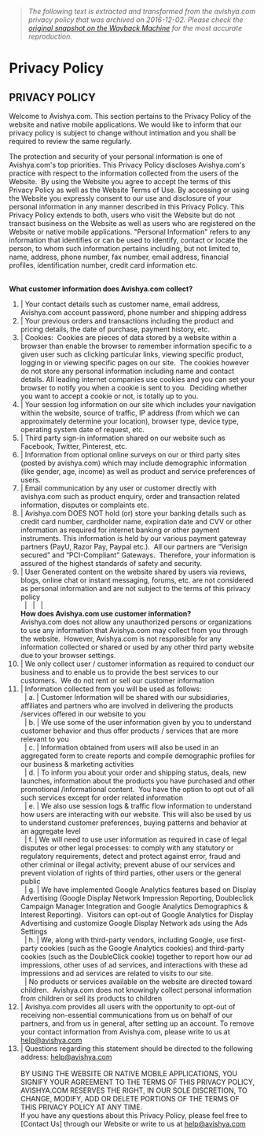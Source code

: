 > *The following text is extracted and transformed from the avishya.com privacy policy that was archived on 2016-12-02. Please check the [original snapshot on the Wayback Machine](https://web.archive.org/web/20161202081812id_/http%3A//www.avishya.com/privacy-policy) for the most accurate reproduction.*

# Privacy Policy

**PRIVACY POLICY**  
---  
Welcome to Avishya.com. This section pertains to the Privacy Policy of the website and native mobile applications. We would like to inform that our privacy policy is subject to change without intimation and you shall be required to review the same regularly.

The protection and security of your personal information is one of Avishya.com's top priorities. This Privacy Policy discloses Avishya.com's practice with respect to the information collected from the users of the Website.  By using the Website you agree to accept the terms of this Privacy Policy as well as the Website Terms of Use. By accessing or using the Website you expressly consent to our use and disclosure of your personal information in any manner described in this Privacy Policy. This Privacy Policy extends to both, users who visit the Website but do not transact business on the Website as well as users who are registered on the Website or native mobile applications. "Personal Information" refers to any information that identifies or can be used to identify, contact or locate the person, to whom such information pertains including, but not limited to, name, address, phone number, fax number, email address, financial profiles, identification number, credit card information etc.  
  
      
**What customer information does Avishya.com collect?**  
1) | Your contact details such as customer name, email address, Avishya.com account password, phone number and shipping address  
2) | Your previous orders and transactions including the product and pricing details, the date of purchase, payment history, etc.  
3) | Cookies:  Cookies are pieces of data stored by a website within a browser than enable the browser to remember information specific to a given user such as clicking particular links, viewing specific product, logging in or viewing specific pages on our site.  The cookies however do not store any personal information including name and contact details. All leading internet companies use cookies and you can set your browser to notify you when a cookie is sent to you.  Deciding whether you want to accept a cookie or not, is totally up to you.  
4) | Your session log information on our site which includes your navigation within the website, source of traffic, IP address (from which we can approximately determine your location), browser type, device type, operating system date of request, etc.  
5) | Third party sign-in information shared on our website such as Facebook, Twitter, Pinterest, etc.  
6) | Information from optional online surveys on our or third party sites (posted by avishya.com) which may include demographic information (like gender, age, income) as well as product and service preferences of users.  
7) | Email communication by any user or customer directly with avishya.com such as product enquiry, order and transaction related information, disputes or complaints etc.  
8) | Avishya.com DOES NOT hold (or) store your banking details such as credit card number, cardholder name, expiration date and CVV or other information as required for internet banking or other payment instruments. This information is held by our various payment gateway partners (PayU, Razor Pay, Paypal etc.).  All our partners are “Verisign secured” and “PCI-Compliant” Gateways.  Therefore, your information is assured of the highest standards of safety and security.  
9) | User Generated content on the website shared by users via reviews, blogs, online chat or instant messaging, forums, etc. are not considered as personal information and are not subject to the terms of this privacy policy  
  |   |   |    
**How does Avishya.com use customer information?**    
Avishya.com does not allow any unauthorized persons or organizations to use any information that Avishya.com may collect from you through the website.  However, Avishya.com is not responsible for any information collected or shared or used by any other third party website due to your browser settings.  
1) | We only collect user / customer information as required to conduct our business and to enable us to provide the best services to our customers.  We do not rent or sell our customer information  
2) | Information collected from you will be used as follows:  
  | a. | Customer Information will be shared with our subsidiaries, affiliates and partners who are involved in delivering the products /services offered in our website to you  
  | b. | We use some of the user information given by you to understand customer behavior and thus offer products / services that are more relevant to you  
  | c. | Information obtained from users will also be used in an aggregated form to create reports and compile demographic profiles for our business & marketing activities  
  | d. | To inform you about your order and shipping status, deals, new launches, information about the products you have purchased and other promotional /informational content.  You have the option to opt out of all such services except for order related information  
  | e. | We also use session logs & traffic flow information to understand how users are interacting with our website. This will also be used by us to understand customer preferences, buying patterns and behavior at an aggregate level  
  | f. | We will need to use user information as required in case of legal disputes or other legal processes: to comply with any statutory or regulatory requirements, detect and protect against error, fraud and other criminal or illegal activity; prevent abuse of our services and prevent violation of rights of third parties, other users or the general public  
  | g. | We have implemented Google Analytics features based on Display Advertising (Google Display Network Impression Reporting, Doubleclick Campaign Manager Integration and Google Analytics Demographics & Interest Reporting).  Visitors can opt-out of Google Analytics for Display Advertising and customize Google Display Network ads using the Ads Settings  
  | h. | We, along with third-party vendors, including Google, use first-party cookies (such as the Google Analytics cookies) and third-party cookies (such as the DoubleClick cookie) together to report how our ad impressions, other uses of ad services, and interactions with these ad impressions and ad services are related to visits to our site.  
  | No products or services available on the website are directed toward children.  Avishya.com does not knowingly collect personal information from children or sell its products to children  
3) | Avishya.com provides all users with the opportunity to opt-out of receiving non-essential communications from us on behalf of our partners, and from us in general, after setting up an account. To remove your contact information from Avishya.com, please write to us at help@avishya.com  
4) | Questions regarding this statement should be directed to the following address: help@avishya.com  
      
BY USING THE WEBSITE OR NATIVE MOBILE APPLICATIONS, YOU SIGNIFY YOUR AGREEMENT TO THE TERMS OF THIS PRIVACY POLICY, AVISHYA.COM RESERVES THE RIGHT, IN OUR SOLE DISCRETION, TO CHANGE, MODIFY, ADD OR DELETE PORTIONS OF THE TERMS OF THIS PRIVACY POLICY AT ANY TIME.  
If you have any questions about this Privacy Policy, please feel free to [Contact Us] through our Website or write to us at help@avishya.com 
